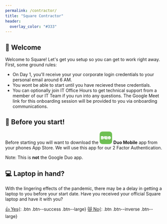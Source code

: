 ```yaml
---
permalink: /contractor/
title: "Square Contractor"
header:
  overlay_color: "#333"
---
```



## 🎉 Welcome
Welcome to Square! Let's get you setup so you can get to work right away. First, some ground rules:

* On Day 1, you'll receive your your corporate login credentials to your personal email around 6 AM.
* You wont be able to start until you have recieved these credentials.
* You can optionally join IT Office Hours to get technical support from a member of our IT Team if you run into any questions. The Google Meet link for this onboarding session will be provided to you via onboarding communications.

## 📱 Before you start!
Before starting you will want to download the ![Duo Mobile](/assets/images/duo-icon.png) __Duo Mobile__ app from your phones App Store. We will use this app for our 2 Factor Authentication. 

Note: This is __not__ the Google Duo app.


## 💻 Laptop in hand?
With the lingering effects of the pandemic, there may be a delay in getting a laptop to you before your start date. Have you received your official Square laptop and have it with you?

[👍  Yes](/os){: .btn .btn--success .btn--large} [😿  No](/alt){: .btn .btn--inverse .btn--large}